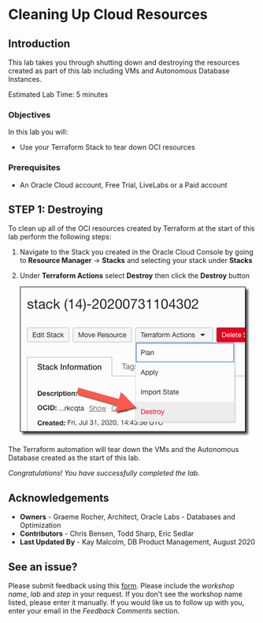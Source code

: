 # Cleaning Up Cloud Resources

## Introduction
This lab takes you through shutting down and destroying the resources created as part of this lab including VMs and Autonomous Database Instances.

Estimated Lab Time: 5 minutes

### Objectives
In this lab you will:
* Use your Terraform Stack to tear down OCI resources

### Prerequisites
- An Oracle Cloud account, Free Trial, LiveLabs or a Paid account
  
## **STEP 1:** Destroying 

To clean up all of the OCI resources created by Terraform at the start of this lab perform the following steps:

1. Navigate to the Stack you created in the Oracle Cloud Console by going to **Resource Manager** -> **Stacks** and selecting your stack under **Stacks**

2. Under **Terraform Actions** select **Destroy** then click the **Destroy** button

    ![Destroy Stack](images/destroy_stack.png)

The Terraform automation will tear down the VMs and the Autonomous Database created as the start of this lab.

*Congratulations! You have successfully completed the lab.*

## Acknowledgements
- **Owners** - Graeme Rocher, Architect, Oracle Labs - Databases and Optimization
- **Contributors** - Chris Bensen, Todd Sharp, Eric Sedlar
- **Last Updated By** - Kay Malcolm, DB Product Management, August 2020

## See an issue?
Please submit feedback using this [form](https://apexapps.oracle.com/pls/apex/f?p=133:1:::::P1_FEEDBACK:1). Please include the *workshop name*, *lab* and *step* in your request.  If you don't see the workshop name listed, please enter it manually. If you would like us to follow up with you, enter your email in the *Feedback Comments* section.

